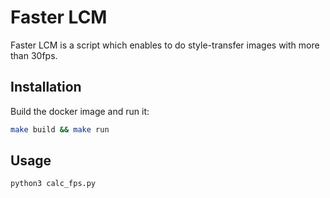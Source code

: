 # Faster LCM

Faster LCM is a script which enables to do style-transfer images with more than 30fps.

## Installation

Build the docker image and run it:

```bash
make build && make run
```

## Usage

```bash
python3 calc_fps.py
```
